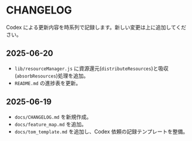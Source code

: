 # CHANGELOG

Codex による更新内容を時系列で記録します。新しい変更は上に追加してください。

## 2025-06-20
- `lib/resourceManager.js` に資源還元(`distributeResources`)と吸収(`absorbResources`)処理を追加。
- `README.md` の進捗表を更新。

## 2025-06-19
- `docs/CHANGELOG.md` を新規作成。
- `docs/feature_map.md` を追加。
- `docs/tom_template.md` を追加し、Codex 依頼の記録テンプレートを整備。
